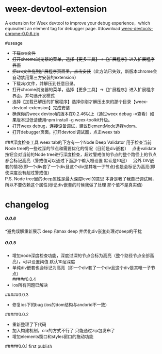 # weex-devtool-extension
A extension for Weex devtool to improve your debug experience，which equivalent an element tag for debugger page.
#download 
[weex-devtools-chrome-0.0.6.zip](https://github.com/weexteam/weex-devtool-extension/releases/download/0.0.6/weex-devtools-chrome.zip)

#useage
* ~~下载crx文件~~
* ~~打开chrome浏览器的菜单，选择【更多工具】->【扩展程序】进入扩展程序界面~~
* ~~把crx文件拖到扩展程序页面里，点击安装~~（此方法已失效，新版本chrome会自动禁用第三方安装的extension）
* 下载zip文件，并解压到任意目录。
* 打开chrome浏览器的菜单，选择【更多工具】->【扩展程序】进入扩展程序界面，并勾选开发模式
* 选择【加载已解压的扩展程序】选择你刚才解压出来的那个目录【weex-devtool-extension】完成安装
* 确保你的weex devtool的版本在0.2.46以上（通过weex debug -v查看）如果版本过低请使用npm install -g weex-toolkit升级。
* 打开weex debug，连接设备调试，建议ElementMode选择vdom。
* 打开debugger页面。打开devtool调试器，点击weex tab  

###深度检查工具
 weex tab的下方有一个Node Deep Validator 用于检查当前Node tree的一些过深的节点和需要优化的情况（目前是div嵌套）  
 点击validate按钮会对当前的Node tree进行深度检查，超过警戒值的节点的整个路径上的节点都会标记高亮（警戒值可以通过下面那个输入框设置 默认是10层）  
 另外 DIV嵌套的情况(即一个div套了一个div且这个div是其唯一子节点)也是会标记为高亮(即使深度没有超过警戒值)  
 P.S. Node tree里的deep属性是最大深度level的意思 本身是我了我自己调试用，所以不要依赖这个属性(标记div嵌套的时候我做了处理 那个值不是真实值)  
 
# changelog
##### 0.0.6 
  *避免误解重新展示 deep 和max deep 并优化div嵌套处理对deep的干扰 
  
##### 0.0.5  
* 增加node深度检查功能，深度过深的节点会标为高亮（整个路径节点全部高亮），可以设置阈值 默认10层深度
* 单纯div嵌套也会标记为高亮（即一个div套了一个div且这个div是其唯一子节点）  
#####0.0.4
* ios所有问题已解决  

#####0.0.3
* 修复ios下的bug (ios的dom结构与andorid不一致)  

#####0.0.2
* 重新整理了下代码
* 加入构建机制，crx的方式不行了 只能通过zip包发布了
* 增加elements窗口和styles窗口的拖动功能

#####0.0.1
first publish
